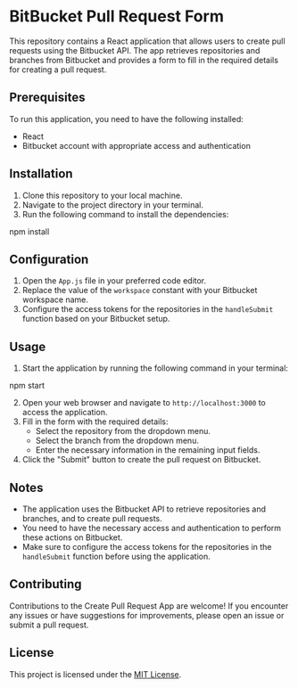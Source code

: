 # BitBucket Pull Request Form

This repository contains a React application that allows users to create pull requests using the Bitbucket API. The app retrieves repositories and branches from Bitbucket and provides a form to fill in the required details for creating a pull request.

## Prerequisites

To run this application, you need to have the following installed:

- React
- Bitbucket account with appropriate access and authentication

## Installation

1. Clone this repository to your local machine.
2. Navigate to the project directory in your terminal.
3. Run the following command to install the dependencies:

npm install


## Configuration

1. Open the `App.js` file in your preferred code editor.
2. Replace the value of the `workspace` constant with your Bitbucket workspace name.
3. Configure the access tokens for the repositories in the `handleSubmit` function based on your Bitbucket setup.

## Usage

1. Start the application by running the following command in your terminal:

npm start


2. Open your web browser and navigate to `http://localhost:3000` to access the application.
3. Fill in the form with the required details:
   - Select the repository from the dropdown menu.
   - Select the branch from the dropdown menu.
   - Enter the necessary information in the remaining input fields.
4. Click the "Submit" button to create the pull request on Bitbucket.

## Notes

- The application uses the Bitbucket API to retrieve repositories and branches, and to create pull requests.
- You need to have the necessary access and authentication to perform these actions on Bitbucket.
- Make sure to configure the access tokens for the repositories in the `handleSubmit` function before using the application.

## Contributing

Contributions to the Create Pull Request App are welcome! If you encounter any issues or have suggestions for improvements, please open an issue or submit a pull request.

## License

This project is licensed under the [MIT License](LICENSE).
